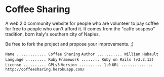 Coffee Sharing
==============

A web 2.0 community website for people who are volunteer to pay coffee for free to people who can't afford it.
It comes from the "caffe sospeso" tradition, born Italy's southern city of Naples.

Be free to fork the project and propose your improvements. ;)

```Name ............. Coffee Sharing```
```Author ........... William Hubault```
```Language ......... Ruby```
```Framework ........ Ruby on Rails (v3.2.13)```
```License .......... GPLv3```
```Version .......... 1.0```
```URL .............. http://coffeesharing.herokuapp.com/```

